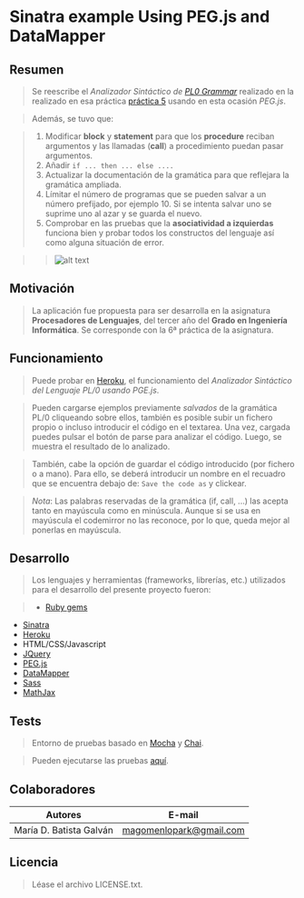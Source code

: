 # Sinatra example Using PEG.js and DataMapper

## Resumen

>Se reescribe el *Analizador Sintáctico de [PL0 Grammar](http://en.wikipedia.org/wiki/Recursive_descent_parser)* realizado en la realizado en esa práctica [práctica 5](http://pl-lab05.herokuapp.com/) usando en esta ocasión *PEG.js*.

>Además, se tuvo que:

>1. Modificar **block** y **statement** para que los **procedure** reciban argumentos y las llamadas (**call**) a procedimiento puedan pasar argumentos. 
>2. Añadir `if ... then ... else ....`
>3. Actualizar la documentación de la gramática para que reflejara la gramática ampliada.
>4. Límitar el número de programas que se pueden salvar a un número prefijado, por ejemplo 10. Si se intenta salvar uno se suprime uno al azar y se guarda el nuevo.
>5. Comprobar en las pruebas que la **asociatividad a izquierdas** funciona bien y probar todos los constructos del lenguaje así como alguna situación de error.

>>![alt text](http://pl-lab06.herokuapp.com/images/PL0.png "PL/0")

## Motivación

>La aplicación fue propuesta para ser desarrolla en la asignatura **Procesadores de Lenguajes**, del tercer año del **Grado en Ingeniería Informática**. Se corresponde con la 6ª práctica de la asignatura.

##  Funcionamiento

>Puede probar en [Heroku](http://pl-lab06.herokuapp.com/), el funcionamiento del *Analizador Sintáctico del Lenguaje PL/0 usando PGE.js*.

>Pueden cargarse ejemplos previamente *salvados* de la gramática PL/0 cliqueando sobre ellos, también es posible subir un fichero propio o incluso introducir el código en el textarea. Una vez, cargada puedes pulsar el botón de parse para analizar el código. Luego, se muestra el resultado de lo analizado.

>También, cabe la opción de guardar el código introducido (por fichero o a mano). Para ello, se deberá introducir un nombre en el recuadro que se encuentra debajo de: `Save the code as` y clickear.

>*Nota*: Las palabras reservadas de la gramática (if, call, ...) las acepta tanto en mayúscula como en minúscula. Aunque si se usa en mayúscula el codemirror no las reconoce, por lo que, queda mejor al ponerlas en mayúscula.

## Desarrollo

>Los lenguajes y herramientas (frameworks, librerías, etc.) utilizados para el desarrollo del presente proyecto fueron:

>* [Ruby gems](http://rubygems.org/)
* [Sinatra](http://www.sinatrarb.com/configuration.html)
* [Heroku](https://dashboard.heroku.com/apps)
* HTML/CSS/Javascript
* [JQuery](http://jquery.com/)
* [PEG.js](http://pegjs.majda.cz/)
* [DataMapper](http://datamapper.org/docs/)
* [Sass](http://sass-lang.com/) 
* [MathJax](http://docs.mathjax.org/en/latest/start.html)

## Tests

>Entorno de pruebas basado en [Mocha](http://visionmedia.github.io/mocha/) y [Chai](http://chaijs.com/guide/installation/). 

>Pueden ejecutarse las pruebas [aquí](http://pl-lab06.herokuapp.com/tests).


## Colaboradores

| Autores | E-mail |
| ---------- | ---------- |
| María D. Batista Galván   | magomenlopark@gmail.com  |


## Licencia

>Léase el archivo LICENSE.txt.